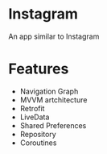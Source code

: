 # Instagram
An app similar to Instagram

# Features
- Navigation Graph
- MVVM artchitecture
- Retrofit
- LiveData
- Shared Preferences
- Repository
- Coroutines
